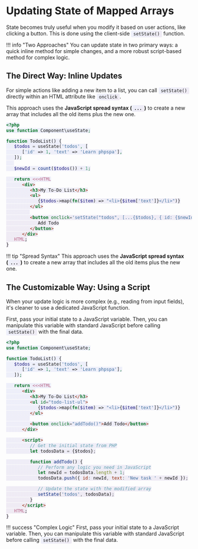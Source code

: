 # Updating State of Mapped Arrays

<style>
code { background: linear-gradient(135deg, rgba(102, 126, 234, 0.1), rgba(118, 75, 162, 0.1)); padding: 2px 6px; border-radius: 3px; }
</style>

State becomes truly useful when you modify it based on user actions, like clicking a button. This is done using the client-side `setState()` function.

!!! info "Two Approaches"
    You can update state in two primary ways: a quick inline method for simple changes, and a more robust script-based method for complex logic.

## The Direct Way: Inline Updates

For simple actions like adding a new item to a list, you can call `setState()` directly within an HTML attribute like `onclick`.

This approach uses the **JavaScript spread syntax (`...`)** to create a new array that includes all the old items plus the new one.

```php
<?php
use function Component\useState;

function TodoList() {
   $todos = useState('todos', [
      ['id' => 1, 'text' => 'Learn phpspa'],
   ]);
   
   $newId = count($todos()) + 1;

   return <<<HTML
      <div>
         <h3>My To-Do List</h3>
         <ul>
            {$todos->map(fn($item) => "<li>{$item['text']}</li>")}
         </ul>
         
         <button onclick='setState("todos", [...{$todos}, { id: {$newId}, text: "A new task" }])'>
            Add Todo
         </button>
      </div>
   HTML;
}
```

!!! tip "Spread Syntax"
    This approach uses the **JavaScript spread syntax (`...`)** to create a new array that includes all the old items plus the new one.

## The Customizable Way: Using a Script

When your update logic is more complex (e.g., reading from input fields), it's cleaner to use a dedicated JavaScript function.

First, pass your initial state to a JavaScript variable. Then, you can manipulate this variable with standard JavaScript before calling `setState()` with the final data.

```php
<?php
use function Component\useState;

function TodoList() {
   $todos = useState('todos', [
      ['id' => 1, 'text' => 'Learn phpspa'],
   ]);

   return <<<HTML
      <div>
         <h3>My To-Do List</h3>
         <ul id="todo-list-ul">
            {$todos->map(fn($item) => "<li>{$item['text']}</li>")}
         </ul>
         
         <button onclick="addTodo()">Add Todo</button>
      </div>

      <script>
         // Get the initial state from PHP
         let todosData = {$todos};

         function addTodo() {
            // Perform any logic you need in JavaScript
            let newId = todosData.length + 1;
            todosData.push({ id: newId, text: 'New task ' + newId });

            // Update the state with the modified array
            setState('todos', todosData);
         }
      </script>
   HTML;
}
```

!!! success "Complex Logic"
    First, pass your initial state to a JavaScript variable. Then, you can manipulate this variable with standard JavaScript before calling `setState()` with the final data.
